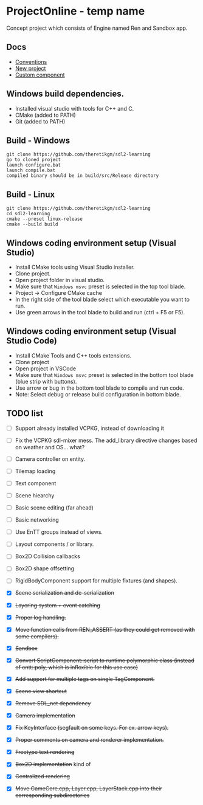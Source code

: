 # ProjectOnline - temp name
Concept project which consists of Engine named Ren and Sandbox app.

## Docs
- [Conventions](docs/typing.md "conventions")
- [New project](docs/new_project.md "new_project")
- [Custom component](docs/custom_component.md)

## Windows build dependencies.
- Installed visual studio with tools for C++ and C.
- CMake (added to PATH)
- Git (added to PATH)

## Build - Windows
    git clone https://github.com/theretikgm/sdl2-learning
    go to cloned project
    launch configure.bat
    launch compile.bat
    compiled binary should be in build/src/Release directory

## Build - Linux
    git clone https://github.com/theretikgm/sdl2-learning
    cd sdl2-learning
    cmake --preset linux-release
    cmake --build build

## Windows coding environment setup (Visual Studio)
- Install CMake tools using Visual Studio installer.
- Clone project.
- Open project folder in visual studio.
- Make sure that `Windows msvc` preset is selected in the top tool blade.
- Project -> Configure CMake cache
- In the right side of the tool blade select which executable you want to run.
- Use green arrows in the tool blade to build and run (ctrl + F5 or F5).

## Windows coding environment setup (Visual Studio Code)
- Install CMake Tools and C++ tools extensions.
- Clone project
- Open project in VSCode
- Make sure that `Windows msvc` preset is selected in the bottom tool blade (blue strip with buttons).
- Use arrow or bug in the bottom tool blade to compile and run code.
- Note: Select debug or release build configuration in bottom blade.


## TODO list
- [ ] Support already installed VCPKG, instead of downloading it
- [ ] Fix the VCPKG sdl-mixer mess. The add_library directive changes based on weather and OS... what?
- [ ] Camera controller on entity.
- [ ] Tilemap loading
- [ ] Text component
- [ ] Scene hiearchy
- [ ] Basic scene editing (far ahead)
- [ ] Basic networking
- [ ] Use EnTT groups instead of views.
- [ ] Layout components / or library.
- [ ] Box2D Collision callbacks
- [ ] Box2D shape offsetting
- [ ] RigidBodyComponent support for multiple fixtures (and shapes).
- [x] ~~Scene serialization and de-serialization~~
- [x] ~~Layering system + event catching~~
- [x] ~~Proper log handling.~~
- [x] ~~Move function calls from REN_ASSERT (as they could get removed with some compilers).~~
- [x] ~~Sandbox~~
- [x] ~~Convert ScriptComponent::script to runtime polymorphic class (instead of entt::poly, which is inflexible for this use case)~~
- [x] ~~Add support for multiple tags on single TagComponent.~~
- [x] ~~Scene view shortcut~~
- [x] ~~Remove SDL_net dependency~~
- [x] ~~Camera implementation~~
- [x] ~~Fix KeyInterface (segfault on some keys. For ex. arrow keys).~~
- [x] ~~Proper comments on camera and renderer implementation.~~
- [x] ~~Freetype text rendering~~
- [x] ~~Box2D implementation~~ kind of
- [x] ~~Centralized rendering~~
- [x] ~~Move GameCore.cpp, Layer.cpp, LayerStack.cpp into their corresponding subdirectories~~
 